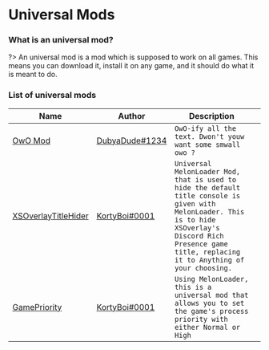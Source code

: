 # Universal Mods

### What is an universal mod?

?> An universal mod is a mod which is supposed to work on all games. This means you can download it, install it on any game, and it should do what it is meant to do.

### List of universal mods

| Name                                                                            | Author                                         | Description                                                                                                                                                                                                     |     |
| ------------------------------------------------------------------------------- | ---------------------------------------------- | --------------------------------------------------------------------------------------------------------------------------------------------------------------------------------------------------------------- | --- |
| [OwO Mod](https://github.com/DubyaDude/OwO-Mod/releases)                        | [DubyaDude#1234](https://github.com/DubyaDude) | `OwO-ify all the text. Dwon't youw want some smwall owo ?`                                                                                                                                                      |     |
| [XSOverlayTitleHider](https://github.com/KortyBoi/XSOverlayTitleHider/releases) | [KortyBoi#0001](https://github.com/KortyBoi)   | `Universal MelonLoader Mod, that is used to hide the default title console is given with MelonLoader. This is to hide XSOverlay's Discord Rich Presence game title, replacing it to Anything of your choosing.` |     |
| [GamePriority](https://github.com/KortyBoi/GamePriority/releases)               | [KortyBoi#0001](https://github.com/KortyBoi)   | `Using MelonLoader, this is a universal mod that allows you to set the game's process priority with either Normal or High`                                                                                      |     |
